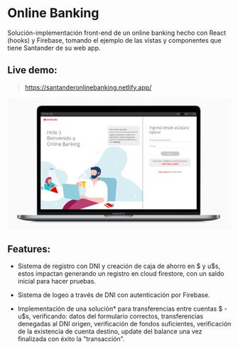 # Online Banking

Solución-implementación front-end de un online banking hecho con React (hooks) y Firebase, tomando el ejemplo de las vistas y componentes que tiene Santander de su web app.

## Live demo:

> https://santanderonlinebanking.netlify.app/

![desktop_version](https://github.com/ivancanga/onlinebanking/blob/master/src/assets/desktop-version.png)

## Features:

- Sistema de registro con DNI y creación de caja de ahorro en $ y u$s, estos impactan generando un registro en cloud firestore, con un saldo inicial para hacer pruebas.

- Sistema de logeo a través de DNI con autenticación por Firebase.

- Implementación de una solución* para transferencias entre cuentas $ - u$s, verificando: datos del formulario correctos, transferencias denegadas al DNI origen, verificación de fondos suficientes, verificación de la existencia de cuenta destino, update del balance una vez finalizada con éxito la "transacción".

